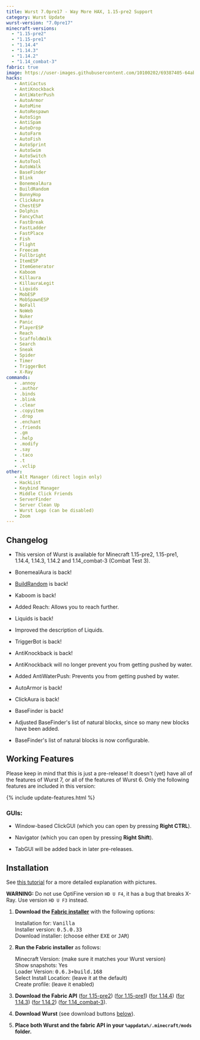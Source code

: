 ```yaml
---
title: Wurst 7.0pre17 - Way More HAX, 1.15-pre2 Support
category: Wurst Update
wurst-version: "7.0pre17"
minecraft-versions:
  - "1.15-pre2"
  - "1.15-pre1"
  - "1.14.4"
  - "1.14.3"
  - "1.14.2"
  - "1.14_combat-3"
fabric: true
image: https://user-images.githubusercontent.com/10100202/69387405-64abd300-0cce-11ea-93ff-7b6a336af699.jpg
hacks:
   - AntiCactus
   - AntiKnockback
   - AntiWaterPush
   - AutoArmor
   - AutoMine
   - AutoRespawn
   - AutoSign
   - AntiSpam
   - AutoDrop
   - AutoFarm
   - AutoFish
   - AutoSprint
   - AutoSwim
   - AutoSwitch
   - AutoTool
   - AutoWalk
   - BaseFinder
   - Blink
   - BonemealAura
   - BuildRandom
   - BunnyHop
   - ClickAura
   - ChestESP
   - Dolphin
   - FancyChat
   - FastBreak
   - FastLadder
   - FastPlace
   - Fish
   - Flight
   - Freecam
   - Fullbright
   - ItemESP
   - ItemGenerator
   - Kaboom
   - Killaura
   - KillauraLegit
   - Liquids
   - MobESP
   - MobSpawnESP
   - NoFall
   - NoWeb
   - Nuker
   - Panic
   - PlayerESP
   - Reach
   - ScaffoldWalk
   - Search
   - Sneak
   - Spider
   - Timer
   - TriggerBot
   - X-Ray
commands:
   - .annoy
   - .author
   - .binds
   - .blink
   - .clear
   - .copyitem
   - .drop
   - .enchant
   - .friends
   - .gm
   - .help
   - .modify
   - .say
   - .taco
   - .t
   - .vclip
other:
   - Alt Manager (direct login only)
   - HackList
   - Keybind Manager
   - Middle Click Friends
   - ServerFinder
   - Server Clean Up
   - Wurst Logo (can be disabled)
   - Zoom
---
```

## Changelog

- This version of Wurst is available for Minecraft 1.15-pre2, 1.15-pre1, 1.14.4, 1.14.3, 1.14.2 and 1.14_combat-3 (Combat Test 3).

- BonemealAura is back!

- [BuildRandom](https://wiki.wurstclient.net/buildrandom) is back!

- Kaboom is back!

- Added Reach: Allows you to reach further.

- Liquids is back!

- Improved the description of Liquids.

- TriggerBot is back!

- AntiKnockback is back!

- AntiKnockback will no longer prevent you from getting pushed by water.

- Added AntiWaterPush: Prevents you from getting pushed by water.

- AutoArmor is back!

- ClickAura is back!

- BaseFinder is back!

- Adjusted BaseFinder's list of natural blocks, since so many new blocks have been added.

- BaseFinder's list of natural blocks is now configurable.

## Working Features

Please keep in mind that this is just a pre-release! It doesn't (yet) have all of the features of Wurst 7, or all of the features of Wurst 6. Only the following features are included in this version:

{% include update-features.html %}

### GUIs:

- Window-based ClickGUI (which you can open by pressing **Right CTRL**).

- Navigator (which you can open by pressing **Right Shift**).

- TabGUI will be added back in later pre-releases.

## Installation

See [this tutorial](/tutorials/wurst-7-optifine/) for a more detailed explanation with pictures.

**WARNING:** Do not use OptiFine version `HD U F4`, it has a bug that breaks X-Ray. Use version `HD U F3` instead.

1. **Download the <a href="https://fabricmc.net/use/" target="_blank" rel="nofollow">Fabric installer</a>** with the following options:

   Installation for: <kbd>Vanilla</kbd>  
   Installer version: <kbd>0.5.0.33</kbd>  
   Download installer: (choose either <kbd>EXE</kbd> or <kbd>JAR</kbd>)

1. **Run the Fabric installer** as follows:

   Minecraft Version: (make sure it matches your Wurst version)  
   Show snapshots: Yes  
   Loader Version: <kbd>0.6.3+build.168</kbd>  
   Select Install Location: (leave it at the default)  
   Create profile: (leave it enabled)

1. **Download the Fabric API**
(<a href="https://www.curseforge.com/minecraft/mc-mods/fabric-api/files/2832703" target="_blank" rel="nofollow">for 1.15-pre2</a>)
(<a href="https://www.curseforge.com/minecraft/mc-mods/fabric-api/files/2830522" target="_blank" rel="nofollow">for 1.15-pre1</a>)
(<a href="https://www.curseforge.com/minecraft/mc-mods/fabric-api/files/2810785" target="_blank" rel="nofollow">for 1.14.4</a>)
(<a href="https://www.curseforge.com/minecraft/mc-mods/fabric-api/files/2742310" target="_blank" rel="nofollow">for 1.14.3</a>)
(<a href="https://www.curseforge.com/minecraft/mc-mods/fabric-api/files/2720368" target="_blank" rel="nofollow">for 1.14.2</a>)
(<a href="https://www.curseforge.com/minecraft/mc-mods/fabric-api/files/2810785" target="_blank" rel="nofollow">for 1.14_combat-3</a>).

1. **Download Wurst** (see download buttons [below](#downloads)).

1. **Place both Wurst and the fabric API in your `%appdata%/.minecraft/mods` folder.**

